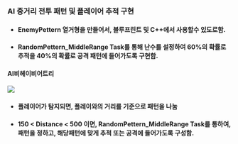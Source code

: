 ### AI 중거리 전투 패턴 및 플레이어 추적 구현
+ #### EnemyPettern 열거형을 만들어서, 블루프린트 및 C++에서 사용할수 있도로함.
+ #### RandomPettern_MiddleRange Task를 통해 난수를 설정하여 60%의 확률로 추적을 40%의 확률로 공격 패턴에 들어가도록 구현함.

#### AI비헤이비어트리
![](https://github.com/kimeorua/portfolio/blob/main/img/AI%EC%A0%84%ED%88%AC%EB%B9%84%ED%97%A4%EC%9D%B4%EB%B9%84%EC%96%B4%ED%8A%B8%EB%A6%AC.PNG?raw=true)

+ #### 플레이어가 탐지되면, 플레이와의 거리를 기준으로 패턴을 나눔
+ #### 150 < Distance < 500 이면, RandomPettern_MiddleRange Task를 통하여, 패턴을 정하고, 해당패턴에 맞게 추적 또는 공격에 들어가도록 구성함. 
